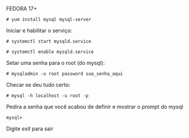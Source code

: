 FEDORA 17+


	# yum install mysql mysql-server


Iniciar e habilitar o serviço:

	# systemctl start mysqld.service
	
	# systemctl enable mysqld.service

Setar uma senha para o root (do mysql):

	# mysqladmin -u root password sua_senha_aqui


Checar se deu tudo certo:

	# mysql -h localhost -u root -p

Pedira a senha que você acabou de definir e 
mostrar o prompt do mysql

	mysql>

Digite *exit* para sair
